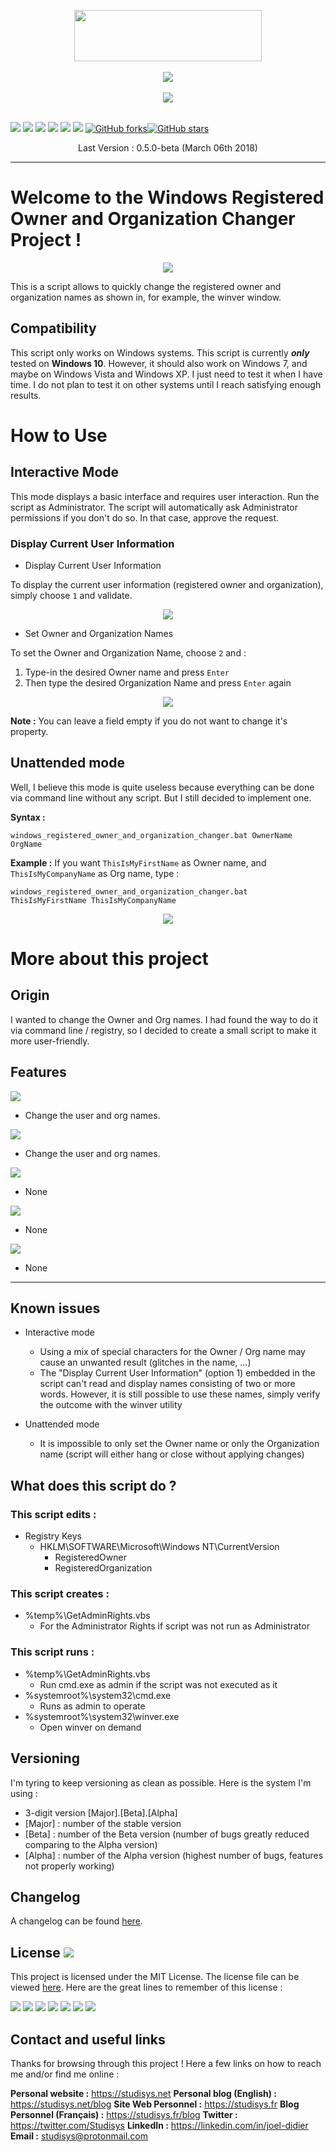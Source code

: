 ﻿<p align="center">
<a href="https://blog.studisys.net">
  <img width="300" height="82" src="https://studisys.net/github/projects/studisys-logo-inline-dark.png"></a>
  <br/>
    <br/>
    <img src="https://studisys.net/github/projects/Windows-Registered-Owner-and-Organization-Changer/windows_registered_user_and_company_changer.png">
      <br/>
        <br/>
  <img src="https://studisys.net/github/projects/Windows-Registered-Owner-and-Organization-Changer/winver.PNG">  <br/>  <br/>
</p>

<img src="https://img.shields.io/badge/type-batch-004D40.svg"> <img src="https://img.shields.io/badge/OS-windows-1A237E.svg"> <img src="https://img.shields.io/badge/stable version-none-red.svg"> <img src="https://img.shields.io/badge/latest version-0.5.0--beta-orange.svg" >  <img src="https://img.shields.io/badge/contributions-welcome-brightgreen.svg" > <img src="https://img.shields.io/badge/license-MIT-blue.svg"> [![GitHub forks](https://img.shields.io/github/forks/Studisys/Windows-Registered-Owner-and-Organization-Changer.svg)](https://github.com/Studisys/Windows-Registered-Owner-and-Organization-Changer/network)[![GitHub stars](https://img.shields.io/github/stars/Studisys/Windows-Registered-Owner-and-Organization-Changer.svg)](https://github.com/Studisys/Windows-Registered-Owner-and-Organization-Changer/stargazers)

<p align="center">Last Version : 0.5.0-beta (March 06th 2018)</p>


----------
# Welcome to the Windows Registered Owner and Organization Changer Project !

<p align="center">
  <img src="https://studisys.net/github/projects/Windows-Registered-Owner-and-Organization-Changer/main_menu.PNG"> 
</p>

This is a script allows to quickly change the registered owner and organization names as shown in, for example, the winver window.


## Compatibility
This script only works on Windows systems.
This script is currently ***only*** tested on **Windows 10**.
However, it should also work on Windows 7, and maybe on Windows Vista and Windows XP. I just need to test it when I have time.
I do not plan to test it on other systems until I reach satisfying enough results. 

# How to Use

 ## Interactive Mode

This mode displays a basic interface and requires user interaction.
Run the script as Administrator. The script will automatically ask Administrator permissions if you don't do so. In that case, approve the request.


### Display Current User Information

 - Display Current User Information

To display the current user information (registered owner and organization), simply choose `1` and validate.
<p align="center">
  <img src="https://studisys.net/github/projects/Windows-Registered-Owner-and-Organization-Changer/display_current_user_information.gif"> 
</p>

  
 - Set Owner and Organization Names

To set the Owner and Organization Name, choose `2` and :
 

 1. Type-in the desired Owner name and press `Enter`
 2. Then type the desired Organization Name and press `Enter` again

<p align="center">
  <img src="https://studisys.net/github/projects/Windows-Registered-Owner-and-Organization-Changer/set_info.gif"> 
</p>

**Note :** You can leave a field empty if you do not want to change it's property.



 ## Unattended mode
Well, I believe this mode is quite useless because everything can be done via command line without any script. But I still decided to implement one.

**Syntax :**

    windows_registered_owner_and_organization_changer.bat OwnerName OrgName

**Example :** If you want `ThisIsMyFirstName` as Owner name, and `ThisIsMyCompanyName` as Org name, type : 

```
windows_registered_owner_and_organization_changer.bat ThisIsMyFirstName ThisIsMyCompanyName
```
<p align="center">
  <img src="https://studisys.net/github/projects/Windows-Registered-Owner-and-Organization-Changer/unattended_double.gif"> 
</p>


# More about this project


## Origin
I wanted to change the Owner and Org names. I had found the way to do it via command line / registry, so I decided to create a small script to make it more user-friendly.

## Features

<img src="https://img.shields.io/badge/Features-Implemented and working-brightgreen.svg">

 - Change the user and org names.
 
<img src="https://img.shields.io/badge/Feat
ures-Implemented but not completely working-yellow.svg">

 - Change the user and org names.

<img src="https://img.shields.io/badge/Features-In Progress-orange.svg">

- None

<img src="https://img.shields.io/badge/Features-Not Implemented-red.svg">

- None



 
<img src="https://img.shields.io/badge/Features-Postponed-4A148C.svg">

- None

----------

## Known issues
- Interactive mode
	- Using a mix of special characters for the Owner / Org name may cause an unwanted result (glitches in the name, ...)
	- The "Display Current User Information" (option 1) embedded in the script can't read and display names consisting of two or more words. However, it is still possible to use these names, simply verify the outcome with the winver utility

- Unattended mode
	- It is impossible to only set the Owner name or only the Organization name (script will either hang or close without applying changes)
  

## What does this script do ?

### This script edits :
- Registry Keys
	- HKLM\\SOFTWARE\\Microsoft\\Windows NT\\CurrentVersion
		- RegisteredOwner
		- RegisteredOrganization


### This script creates :
- %temp%\\GetAdminRights.vbs
	- For the Administrator Rights if script was not run as Administrator

### This script runs :
- %temp%\\GetAdminRights.vbs
	- Run cmd.exe as admin if the script was not executed as it
- %systemroot%\system32\cmd.exe
	- Runs as admin to operate
- %systemroot%\system32\winver.exe
	- Open winver on demand


## Versioning
I'm tyring to keep versioning as clean as possible. Here is the system I'm using :

- 3-digit version [Major].[Beta].[Alpha]
- [Major] : number of the stable version
- [Beta] : number of the Beta version (number of bugs greatly reduced comparing to the Alpha version)
- [Alpha] : number of the Alpha version (highest number of bugs, features not properly working)

## Changelog
A changelog can be found [here](https://github.com/Studisys/Windows-Registered-Owner-and-Organization-Changer/blob/master/CHANGELOG).

## License [<img src="https://img.shields.io/badge/license-MIT-blue.svg">](https://github.com/Studisys/Windows-Registered-Owner-and-Organization-Changer/blob/master/LICENSE)
This project is licensed under the MIT License.
The license file can be viewed [here](https://github.com/Studisys/Windows-Registered-Owner-and-Organization-Changer/blob/master/LICENSE).
Here are the great lines to remember of this license :

<img src="https://img.shields.io/badge/Commercial%20use%20:-Allowed-brightgreen.svg"> <img src="https://img.shields.io/badge/Modification%20:-Allowed-brightgreen.svg"> <img src="https://img.shields.io/badge/Distribution%20:-Allowed-brightgreen.svg"> <img src="https://img.shields.io/badge/Private%20use%20:-Allowed-brightgreen.svg">
<img src="https://img.shields.io/badge/Liability%20:-None-red.svg"> <img src="https://img.shields.io/badge/Warranty%20:-None-red.svg">
<img src="https://img.shields.io/badge/License%20and%20copyright%20notice%20:-Mandatory-blue.svg">





## Contact and useful links
Thanks for browsing through this project !
Here a few links on how to reach me and/or find me online :

**Personal website :** https://studisys.net
**Personal blog (English) :** https://studisys.net/blog
**Site Web Personnel :** https://studisys.fr
**Blog Personnel (Français) :** https://studisys.fr/blog
**Twitter :** https://twitter.com/Studisys
**LinkedIn :** https://linkedin.com/in/joel-didier
**Email :** studisys@protonmail.com
